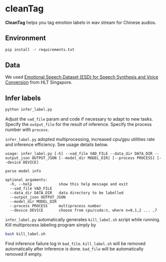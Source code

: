 # cleanTag
**CleanTag** helps you tag emotion labels in wav stream for Chinese audios.
## Environment
```bash
pip install -r requirements.txt
```
## Data
We used [Emotional Speech Dataset (ESD) for Speech Synthesis and Voice Conversion](https://github.com/HLTSingapore/Emotional-Speech-Data) from HLT Singapore.

## Infer labels
```bash
python infer_label.py
```
Adjust the `vad_file` param and code if necessary to adapt to new tasks. Specify the `output_file` for the result of inference. Specify the process number with `process`. 


`infer_label.py` adopted multiprocessing, increased cpu/gpu utilities rate and inference efficiency. See usage details below.
```
usage: infer_label.py [-h] --vad_file VAD_FILE --data_dir DATA_DIR --output_json OUTPUT_JSON [--model_dir MODEL_DIR] [--process PROCESS] [--device DEVICE]

parse model info

optional arguments:
  -h, --help            show this help message and exit
  --vad_file VAD_FILE
  --data_dir DATA_DIR   data directory to be labelled
  --output_json OUTPUT_JSON
  --model_dir MODEL_DIR
  --process PROCESS     multiprocess number
  --device DEVICE       choose from cpu/cuda:n, where n=0,1,2 ... ,7
```
`infer_label.py` automatically generates `kill_label.sh` script while running. Kill multiprocess labeling program simply by
```bash
bash kill_label.sh
```
Find inference failure log in `bad_file`.
`kill_label.sh` will be removed automatically after inference is done. `bad_file` will be automatically removed if empty.
